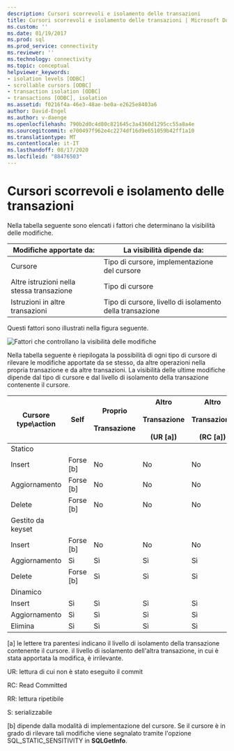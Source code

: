 ```yaml
---
description: Cursori scorrevoli e isolamento delle transazioni
title: Cursori scorrevoli e isolamento delle transazioni | Microsoft Docs
ms.custom: ''
ms.date: 01/19/2017
ms.prod: sql
ms.prod_service: connectivity
ms.reviewer: ''
ms.technology: connectivity
ms.topic: conceptual
helpviewer_keywords:
- isolation levels [ODBC]
- scrollable cursors [ODBC]
- transaction isolation [ODBC]
- transactions [ODBC], isolation
ms.assetid: f0216f4a-46e3-48ae-be0a-e2625e8403a6
author: David-Engel
ms.author: v-daenge
ms.openlocfilehash: 790b2d0c4d80c821645c3a4360d1295cc55a8a4e
ms.sourcegitcommit: e700497f962e4c2274df16d9e651059b42ff1a10
ms.translationtype: MT
ms.contentlocale: it-IT
ms.lasthandoff: 08/17/2020
ms.locfileid: "88476503"
---
```

# <a name="scrollable-cursors-and-transaction-isolation"></a>Cursori scorrevoli e isolamento delle transazioni
Nella tabella seguente sono elencati i fattori che determinano la visibilità delle modifiche.  
  
|Modifiche apportate da:|La visibilità dipende da:|  
|----------------------|----------------------------|  
|Cursore|Tipo di cursore, implementazione del cursore|  
|Altre istruzioni nella stessa transazione|Tipo di cursore|  
|Istruzioni in altre transazioni|Tipo di cursore, livello di isolamento della transazione|  
  
 Questi fattori sono illustrati nella figura seguente.  
  
 ![Fattori che controllano la visibilità delle modifiche](../../../odbc/reference/develop-app/media/pr23.gif "pr23")  
  
 Nella tabella seguente è riepilogata la possibilità di ogni tipo di cursore di rilevare le modifiche apportate da se stesso, da altre operazioni nella propria transazione e da altre transazioni. La visibilità delle ultime modifiche dipende dal tipo di cursore e dal livello di isolamento della transazione contenente il cursore.  
  
|Cursore type\action|Self|Proprio<br /><br /> Transazione|Altro<br /><br /> Transazione<br /><br /> (UR [a])|Altro<br /><br /> Transazione<br /><br /> (RC [a])|Altro<br /><br /> Transazione<br /><br /> (RR [a])|Altro<br /><br /> Transazione<br /><br /> (S [a])|  
|-------------------------|----------|-----------------|----------------------------------|----------------------------------|----------------------------------|---------------------------------|  
|Statico|||||||  
|Insert|Forse [b]|No|No|No|No|No|  
|Aggiornamento|Forse [b]|No|No|No|No|No|  
|Delete|Forse [b]|No|No|No|No|No|  
|Gestito da keyset|||||||  
|Insert|Forse [b]|No|No|No|No|No|  
|Aggiornamento|Sì|Sì|Sì|Sì|No|No|  
|Delete|Forse [b]|Sì|Sì|Sì|No|No|  
|Dinamico|||||||  
|Insert|Sì|Sì|Sì|Sì|Sì|No|  
|Aggiornamento|Sì|Sì|Sì|Sì|No|No|  
|Elimina|Sì|Sì|Sì|Sì|No|No|  
  
 [a] le lettere tra parentesi indicano il livello di isolamento della transazione contenente il cursore. il livello di isolamento dell'altra transazione, in cui è stata apportata la modifica, è irrilevante.  
  
 UR: lettura di cui non è stato eseguito il commit  
  
 RC: Read Committed  
  
 RR: lettura ripetibile  
  
 S: serializzabile  
  
 [b] dipende dalla modalità di implementazione del cursore. Se il cursore è in grado di rilevare tali modifiche viene segnalato tramite l'opzione SQL_STATIC_SENSITIVITY in **SQLGetInfo**.
